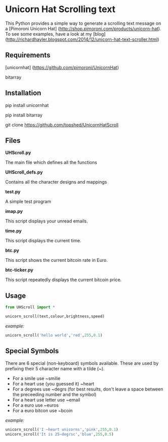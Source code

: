 Unicorn Hat Scrolling text
==========================

This Python provides a simple way to generate a scrolling text message on a [Pimoroni Unicorn Hat] (http://shop.pimoroni.com/products/unicorn-hat). To see some examples, have a look at my [blog] (http://richardhayler.blogspot.com/2014/12/unicorn-hat-text-scroller.html)

Requirements
------------

[unicornhat] (https://github.com/pimoroni/UnicornHat)

bitarray

Installation
------------

pip install unicornhat

pip install bitarray

git clone https://github.com/topshed/UnicornHatScroll

Files
-----

**UHScroll.py**

The main file which defines all the functions 

**UHScroll_defs.py**

Contains all the character designs and mappings

**test.py**

A simple test program 

**imap.py**

This script displays your unread emails.

**time.py**

This script displays the current time.

**btc.py**

This script shows the current bitcoin rate in Euro. 

**btc-ticker.py**

This script repeatedly displays the current bitcoin price. 


Usage
-----

```python
from UHScroll import *

unicorn_scroll(text,colour,brightness,speed)
```

*example:*
 
```python
unicorn_scroll('hello world','red',255,0.1)
```
Special Symbols
---------------

There are 6 special (non-keyboard) symbols available. These are used by prefixing their 5 character name with a tilde (~).

- For a smile use ~smilie
- For a heart use (you guessed it) ~heart
- For a degrees use ~degrs (for best results, don't leave a space between the preceeding number and the symbol)
- For a heart use letter use ~email
- For a euro use ~euros
- For a euro bitcon use ~bcoin


*example:*

```python
unicorn_scroll('I ~heart unicorns','pink',255,0.1)
unicorn_scroll('It is 25~degrsc','blue',255,0.5)
